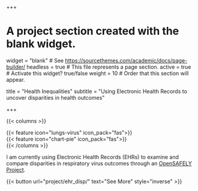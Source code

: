 +++
# A project section created with the blank widget.
widget = "blank"  # See https://sourcethemes.com/academic/docs/page-builder/
headless = true  # This file represents a page section.
active = true # Activate this widget? true/false
weight = 10  # Order that this section will appear.

title = "Health Inequalities"
subtitle = "Using Electronic Health Records to uncover disparities in health outcomes"

+++

{{< columns >}}
<div class="col-md-2">
</div>
<div class="col-md-4">
    {{< feature icon="lungs-virus" icon_pack="fas">}}
</div>
<div class="col-md-4">
    {{< feature icon="chart-pie" icon_pack="fas">}}
</div>
<div class="col-md-2">
</div>
{{< /columns >}}

I am currently using Electronic Health Records (EHRs) to examine and compare disparities in respiratory virus outcomes through an [OpenSAFELY Project](https://www.opensafely.org/approved-projects/#project-176).


{{< button url="project/ehr_disp/" text="See More" style="inverse" >}}